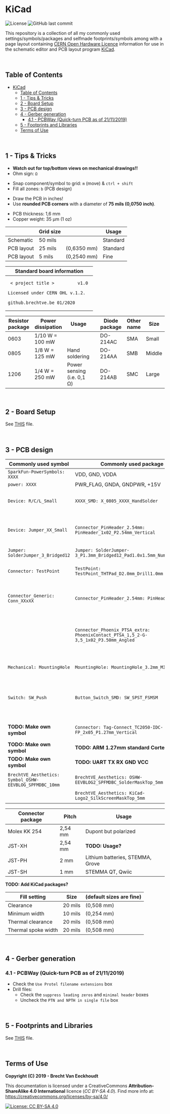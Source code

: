 
# KiCad

![License](https://img.shields.io/badge/licence-CC%20BY--SA%204.0-blue)
![GitHub last commit](https://img.shields.io/github/last-commit/Fescron/KiCad.svg)
<!--
[GitHub Release Date](https://img.shields.io/github/release-date/Fescron/KiCad.svg)
[GitHub release](https://img.shields.io/github/release/Fescron/KiCad.svg)
-->

This repository is a collection of all my commonly used settings/symbols/packages and selfmade footprints/symbols among with a page layout containing [CERN Open Hardware Licence](https://ohwr.org/cernohl) information for use in the schematic editor and PCB layout program [KiCad](http://www.kicad-pcb.org/).

<br/>

## Table of Contents

- [KiCad](#kicad)
  - [Table of Contents](#table-of-contents)
  - [1 - Tips & Tricks](#1---tips--tricks)
  - [2 - Board Setup](#2---board-setup)
  - [3 - PCB design](#3---pcb-design)
  - [4 - Gerber generation](#4---gerber-generation)
    - [4.1 - PCBWay (Quick-turn PCB as of 21/11/2019)](#41---pcbway-quick-turn-pcb-as-of-21112019)
  - [5 - Footprints and Libraries](#5---footprints-and-libraries)
  - [Terms of Use](#terms-of-use)

<br/>

## 1 - Tips & Tricks

- **Watch out for top/bottom views on mechanical drawings!!**
- Ohm sign: `Ω`
<!-- fix vertical spacing -->
- Snap component/symbol to grid: `m` (move) & `ctrl + shift`
- Fill all zones: `b` (PCB design)
<!-- fix vertical spacing -->
- Draw the PCB in inches!
- Use **rounded PCB corners** with a diameter of **75 mils (0,0750 inch)**.
<!-- fix vertical spacing -->
- PCB thickness: 1,6 mm
- Copper weight: 35 µm (1 oz)

|            | Grid size |             | Usage    |
| ---------- | --------- | ----------- | -------- |
| Schematic  | 50 mils   |             | Standard |
| PCB layout | 25 mils   | (0,6350 mm) | Standard |
| PCB layout | 5 mils    | (0,2540 mm) | Fine     |

| Standard board information |
| ------------------- |
| <pre> `< project title >         v1.0` <br/> `Licensed under CERN OHL v.1.2.` <br/> `github.brechtve.be`     `01/2020` </pre> |

| Resistor package | Power dissipation | Usage                      |     | Diode package | Other name | Size   |
| ---------------- | ----------------- | -------------------------- | --- | ------------- | ---------- | ------ |
| 0603             | 1/10 W = 100 mW   |                            |     | DO-214AC      | SMA        | Small  |
| 0805             | 1/8 W = 125 mW    | Hand soldering             |     | DO-214AA      | SMB        | Middle |
| 1206             | 1/4 W = 250 mW    | Power sensing (i.e. 0,1 Ω) |     | DO-214AB      | SMC        | Large  |

<br/>

## 2 - Board Setup

See [THIS](board-setup.md) file.

<br/>

## 3 - PCB design

| Commonly used symbol                                    | Commonly used package                                                               | Dimensions                                             |
| ------------------------------------------------------- | ----------------------------------------------------------------------------------- | ------------------------------------------------------ |
| `SparkFun-PowerSymbols: XXXX`                           | VDD, GND, VDDA                                                                      |                                                        |
| `power: XXXX`                                           | PWR_FLAG, GNDA, GNDPWR, +15V                                                        |                                                        |
|                                                         |                                                                                     |                                                        |
| `Device: R/C/L_Small`                                   | `XXXX_SMD: X_0805_XXXX_HandSolder`                                                  | Pads: 1,15 mm x 1,40 mm                                |
|                                                         |                                                                                     |                                                        |
| `Device: Jumper_XX_Small`                               | `Connector_PinHeader_2.54mm: PinHeader_1x02_P2.54mm_Vertical`                       | Diameter hole: 1 mm - Pads: 1,7 mm x 1,7 mm            |
| `Jumper: SolderJumper_3_Bridged12`                      | `Jumper: SolderJumper-3_P1.3mm_Bridged12_Pad1.0x1.5mm_NumberLabels`                 |                                                        |
|                                                         |                                                                                     |                                                        |
| `Connector: TestPoint`                                  | `TestPoint: TestPoint_THTPad_D2.0mm_Drill1.0mm`                                     | Drill: 1 mm - Pad: 2 mm                                |
| `Connector_Generic: Conn_XXxXX`                         | `Connector_PinHeader_2.54mm: PinHeader_XXXX`                                        | Diameter hole: 1 mm - Pads: 1,7 mm x 1,7 mm            |
|                                                         | `Connector_Phoenix_PTSA_extra: PhoenixContact_PTSA_1,5_2-G-3,5_1x02_P3.50mm_Angled` | 2 Contacts - Spacing pads: 3,5 mm - Diam. wire: 1,5 mm |
|                                                         |                                                                                     |                                                        |
| `Mechanical: MountingHole`                              | `MountingHole: MountingHole_3.2mm_M3`                                               | Diameter hole: 3,2 mm                                  |
| `Switch: SW_Push`                                       | `Button_Switch_SMD: SW_SPST_FSMSM`                                                  | Pads: 2,18 mm x 1,60 mm - Distance between pads: 7 mm  |
|                                                         |                                                                                     |                                                        |
| **TODO: Make own symbol**                               | `Connector: Tag-Connect_TC2050-IDC-FP_2x05_P1.27mm_Vertical`                        | 2x5 TagConnect with legs                               |
| **TODO: Make own symbol**                               | **TODO: ARM 1.27mm standard Cortex Debug**                                          |                                                        |
| **TODO: Make own symbol**                               | **TODO: UART TX RX GND VCC**                                                        |                                                        |
|                                                         |                                                                                     |                                                        |
| `BrechtVE_Aesthetics: Symbol_OSHW-EEVBLOG_SPFMDBC_10mm` | `BrechtVE_Aesthetics: OSHW-EEVBLOG2_SPFMDBC_SolderMaskTop_5mm`                      | Height: 5 mm                                           |
|                                                         | `BrechtVE_Aesthetics: KiCad-Logo2_SilkScreenMaskTop_5mm`                            | Height:  5mm                                           |

| Connector package | Pitch   | Usage                            |
| ----------------- | ------- | -------------------------------- |
| Molex KK 254      | 2,54 mm | Dupont but polarized             |
| JST-XH            | 2,54 mm | **TODO: Usage?**                 |
| JST-PH            | 2 mm    | Lithium batteries, STEMMA, Grove |
| JST-SH            | 1 mm    | STEMMA QT, Qwiic                 |

**TODO: Add KiCad packages?**

| Fill setting        | Size    | (default sizes are fine) |
| ------------------- | ------- | ------------------------ |
| Clearance           | 20 mils | (0,508 mm)               |
| Minimum width       | 10 mils | (0,254 mm)               |
| Thermal clearance   | 20 mils | (0,508 mm)               |
| Thermal spoke width | 20 mils | (0,508 mm)               |

<br/>

## 4 - Gerber generation

### 4.1 - PCBWay (Quick-turn PCB as of 21/11/2019)

- Check the `Use Protel filename extensions` box
- Drill files:
  - Check the `suppress leading zeros` and `minimal header` boxes
  - Uncheck the `PTN and NPTH in single file` box 

<br/>

## 5 - Footprints and Libraries

See [THIS](footprints-libraries.md) file.

<br/>


## Terms of Use

**Copyright (C) 2019 - Brecht Van Eeckhoudt**

This documentation is licensed under a CreativeCommons **Attribution-ShareAlike 4.0 International** licence (*CC BY-SA 4.0*). Find more info at: https://creativecommons.org/licenses/by-sa/4.0/

[![License: CC BY-SA 4.0](https://i.creativecommons.org/l/by-sa/4.0/88x31.png)](https://creativecommons.org/licenses/by-sa/4.0/)
